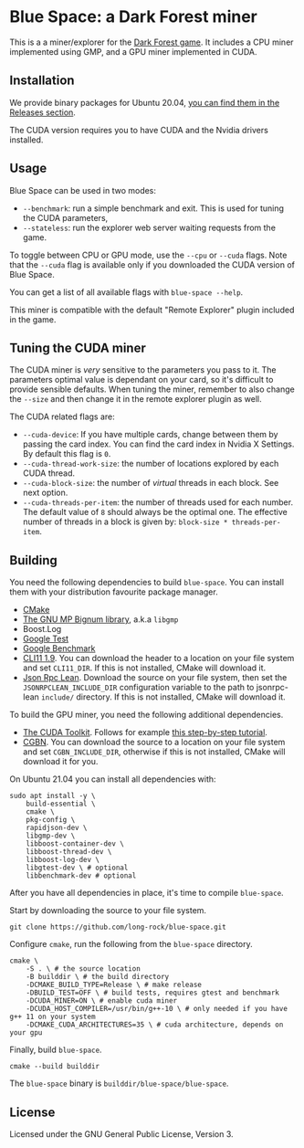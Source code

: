 # Blue Space: a Dark Forest miner

This is a a miner/explorer for the [Dark Forest game](https://zkga.me).
It includes a CPU miner implemented using GMP, and a GPU miner implemented in CUDA.

## Installation

We provide binary packages for Ubuntu 20.04, [you can find them in the Releases
section](https://github.com/long-rock/blue-space/releases).

The CUDA version requires you to have CUDA and the Nvidia drivers installed.

## Usage

Blue Space can be used in two modes:

 * `--benchmark`: run a simple benchmark and exit. This is used for tuning the CUDA
    parameters,
 * `--stateless`: run the explorer web server waiting requests from the game.

To toggle between CPU or GPU mode, use the `--cpu` or `--cuda` flags. Note that
the `--cuda` flag is available only if you downloaded the CUDA version of Blue Space.

You can get a list of all available flags with `blue-space --help`.

This miner is compatible with the default "Remote Explorer" plugin included in the game.

## Tuning the CUDA miner

The CUDA miner is _very_ sensitive to the parameters you pass to it. The parameters
optimal value is dependant on your card, so it's difficult to provide sensible
defaults. When tuning the miner, remember to also change the `--size` and then
change it in the remote explorer plugin as well.

The CUDA related flags are:

 * `--cuda-device`: If you have multiple cards, change between them by passing the
    card index. You can find the card index in Nvidia X Settings. By default this
    flag is `0`.
 * `--cuda-thread-work-size`: the number of locations explored by each CUDA thread.
 * `--cuda-block-size`: the number of _virtual_ threads in each block. See next option.
 * `--cuda-threads-per-item`: the number of threads used for each number. The default
    value of `8` should always be the optimal one. The effective number of threads in
    a block is given by: `block-size * threads-per-item`.

## Building

You need the following dependencies to build `blue-space`. You can install them
with your distribution favourite package manager.

 * [CMake](https://cmake.org/)
 * [The GNU MP Bignum library](https://gmplib.org/), a.k.a `libgmp`
 * Boost.Log
 * [Google Test](https://github.com/google/googletest)
 * [Google Benchmark](https://github.com/google/benchmark)
 * [CLI11 1.9](https://github.com/CLIUtils/CLI11).
   You can download the header to a location on your file system and set `CLI11_DIR`.
   If this is not installed, CMake will download it.
 * [Json Rpc Lean](https://github.com/uskr/jsonrpc-lean). Download the source
   on your file system, then set the `JSONRPCLEAN_INCLUDE_DIR` configuration
   variable to the path to jsonrpc-lean `include/` directory.
   If this is not installed, CMake will download it.

To build the GPU miner, you need the following additional dependencies.

 * [The CUDA Toolkit](https://developer.nvidia.com/cuda-toolkit). Follows for example [this step-by-step tutorial](https://cloud.google.com/compute/docs/gpus/install-drivers-gpu).
 * [CGBN](https://github.com/NVlabs/CGBN). You can download the source
    to a location on your file system and set `CGBN_INCLUDE_DIR`,
    otherwise if this is not installed, CMake will download it for you.

On Ubuntu 21.04 you can install all dependencies with:

    sudo apt install -y \
        build-essential \
        cmake \
        pkg-config \
        rapidjson-dev \
        libgmp-dev \
        libboost-container-dev \
        libboost-thread-dev \
        libboost-log-dev \
        libgtest-dev \ # optional
        libbenchmark-dev # optional

After you have all dependencies in place, it's time to compile `blue-space`.

Start by downloading the source to your file system.

    git clone https://github.com/long-rock/blue-space.git

Configure `cmake`, run the following from the `blue-space` directory.

    cmake \
        -S . \ # the source location
        -B builddir \ # the build directory
        -DCMAKE_BUILD_TYPE=Release \ # make release
        -DBUILD_TEST=OFF \ # build tests, requires gtest and benchmark
        -DCUDA_MINER=ON \ # enable cuda miner
        -DCUDA_HOST_COMPILER=/usr/bin/g++-10 \ # only needed if you have g++ 11 on your system
        -DCMAKE_CUDA_ARCHITECTURES=35 \ # cuda architecture, depends on your gpu

Finally, build `blue-space`.

    cmake --build builddir

The `blue-space` binary is `builddir/blue-space/blue-space`.

## License

Licensed under the GNU General Public License, Version 3.